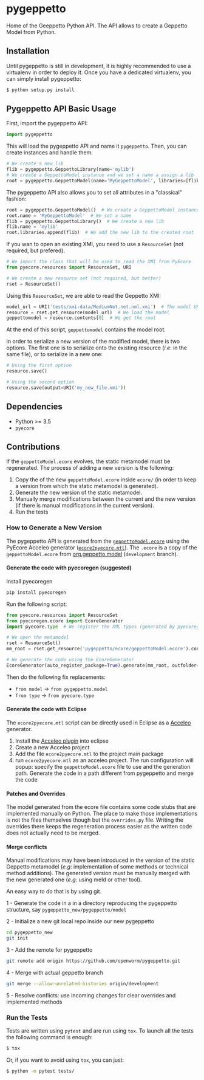 # pygeppetto

Home of the Geeppetto Python API.
The API allows to create a Geppetto Model from Python.

## Installation

Until pygeppetto is still in development, it is highly recommended to use a
virtualenv in order to deploy it. Once you have a dedicated virtualenv, you can
simply install pygeppetto:

```bash
$ python setup.py install
```

## Pygeppetto API Basic Usage

First, import the pygeppetto API:

```Python
import pygeppetto
```

This will load the pygeppetto API and name it `pygeppetto`. Then, you can create
instances and handle them:

```Python
# We create a new lib
flib = pygeppetto.GeppettoLibrary(name='mylib')
# We create a GeppettoModel instance and we set a name a assign a lib
root = pygeppetto.GeppettoModel(name='MyGeppettoModel', libraries=[flib])
```

The pygeppetto API also allows you to set all attributes in a "classical"
fashion:

```Python
root = pygeppetto.GeppettoModel()  # We create a GeppettoModel instance
root.name = 'MyGeppettoModel'  # We set a name
flib = pygeppetto.GeppettoLibrary()  # We create a new lib
flib.name = 'mylib'
root.libraries.append(flib)  # We add the new lib to the created root
```

If you wan to open an existing XMI, you need to use a ``ResourceSet`` (not
required, but prefered).

```Python
# We import the class that will be used to read the XMI from PyEcore
from pyecore.resources import ResourceSet, URI

# We create a new resource set (not required, but better)
rset = ResourceSet()
```

Using this ``ResourceSet``, we are able to read the Geppetto XMI:

```Python
model_url = URI('tests/xmi-data/MediumNet.net.nml.xmi')  # The model URI
resource = rset.get_resource(model_url)  # We load the model
geppettomodel = resource.contents[0]  # We get the root
```

At the end of this script, `geppettomodel` contains the model root.

In order to serialize a new version of the modified model, there is two options.
The first one is to serialize onto the existing resource (_i.e_: in the same
file), or to serialize in a new one:

```Python
# Using the first option
resource.save()

# Using the second option
resource.save(output=URI('my_new_file.xmi'))
```

## Dependencies

*  Python >= 3.5
* `pyecore`

## Contributions

If the `geppettoModel.ecore` evolves, the static metamodel must be regenerated.
The process of adding a new version is the following:

1. Copy the of the new `geppettoModel.ecore` inside `ecore/` (in order to keep a
version from which the static metamodel is generated).
1. Generate the new version of the static metamodel.
1. Manually merge modifications between the current and the new version (if
there is manual modifications in the current version).
1. Run the tests


### How to Generate a New Version

The pygeppetto API is generated from the
[`geppettoModel.ecore`](https://github.com/openworm/org.geppetto.model/blob/development/src/main/resources/geppettoModel.ecore)
using the PyEcore Acceleo generator
([`ecore2pyecore.mtl`](https://github.com/pyecore/pyecore/blob/master/generator/ecore2pyecore.mtl)).
The `.ecore` is a copy of the `geppettoModel.ecore` from
[org.geppetto.model](https://github.com/openworm/org.geppetto.model/blob/development/src/main/resources/geppettoModel.ecore)
(`development` branch). 

#### Generate the code with pyecoregen (suggested)

Install pyecoregen
```bash
pip install pyecoregen
```

Run the following script:

```python
from pyecore.resources import ResourceSet
from pyecoregen.ecore import EcoreGenerator
import pyecore.type  # We register the XML types (generated by pyecoregen)

# We open the metamodel
rset = ResourceSet()
mm_root = rset.get_resource('pygeppetto/ecore/geppettoModel.ecore').contents[0]

# We generate the code using the EcoreGenerator
EcoreGenerator(auto_register_package=True).generate(mm_root, outfolder='pygeppetto')
```

Then do the following fix replacements: 
* `from model` -> `from pygeppetto.model`
* `from type`  -> `from pyecore.type`

#### Generate the code with Eclipse
The `ecore2pyecore.mtl` script can be directly used in Eclipse as a 
[Acceleo](https://wiki.eclipse.org/Acceleo/Getting_Started) generator.
1. Install the [Acceleo plugin](https://marketplace.eclipse.org/content/acceleo) into eclipse
1. Create a new Acceleo project
1. Add the file `ecore2pyecore.mtl` to the project main package
1. run `ecore2pyecore.mtl` as an acceleo project. The run configuration will popup: specify the `geppettoModel.ecore` 
file to use and the generation path. Generate the code in a path different from pygeppetto and merge the code

#### Patches and Overrides
The model generated from the ecore file contains some code stubs that are implemented manually on Python.
The place to make those implementations is not the files themselves though but the `overrides.py` file.
Writing the overrides there keeps the regeneration process easier as the written code does not actually
need to be merged.

#### Merge conflicts
Manual modifications may have been introduced in the version of the static
Geppetto metamodel (_e.g_: implementation of some methods or technical method
additions). The generated version must be manually merged with the new generated one
(_e.g_: using meld or other tool).

An easy way to do that is by using git.

1 - Generate the code in a in a directory reproducing the pygeppetto structure, say `pygeppetto_new/pygeppetto/model`

2 - Initialize a new git local repo inside our new pygeppetto
```bash
cd pygeppetto_new
git init
```
3 - Add the remote for pygeppetto
```bash
git remote add origin https://github.com/openworm/pygeppetto.git
```
4 - Merge with actual geppetto branch
```bash
git merge --allow-unrelated-histories origin/development
```
5 - Resolve conflicts: use incoming changes for clear overrides and implemented methods



### Run the Tests

Tests are written using `pytest` and are run using `tox`. To launch all the
tests the following command is enough:

```bash
$ tox
```

Or, if you want to avoid using `tox`, you can just:

```bash
$ python -m pytest tests/
```

